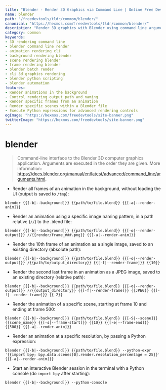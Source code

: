 ```yaml
---
title: "Blender - Render 3D Graphics via Command Line | Online Free DevTools by Hexmos"
name: blender
path: "/freedevtools/tldr/common/blender/"
canonical: "https://hexmos.com/freedevtools/tldr/common/blender/"
description: "Render 3D graphics with Blender using command line arguments. Control animation output, frame rendering, and scene settings effortlessly. Free online tool, no registration required."
category: common
keywords:
- 3D rendering command line
- blender command line render
- animation rendering cli
- background rendering blender
- scene rendering blender
- frame rendering blender
- blender batch render
- cli 3d graphics rendering
- blender python scripting
- blender automation
features:
- Render animations in the background
- Control rendering output path and naming
- Render specific frames from an animation
- Render specific scenes within a Blender file
- Execute Python expressions for advanced rendering controls
ogImage: "https://hexmos.com/freedevtools/site-banner.png"
twitterImage: "https://hexmos.com/freedevtools/site-banner.png"
---
```


# blender

> Command-line interface to the Blender 3D computer graphics application.
> Arguments are executed in the order they are given.
> More information: <https://docs.blender.org/manual/en/latest/advanced/command_line/arguments.html>.

- Render all frames of an animation in the background, without loading the UI (output is saved to `/tmp`):

`blender {{[-b|--background]}} {{path/to/file.blend}} {{[-a|--render-anim]}}`

- Render an animation using a specific image naming pattern, in a path relative (`//`) to the .blend file:

`blender {{[-b|--background]}} {{path/to/file.blend}} {{[-o|--render-output]}} //{{render/frame_###.png}} {{[-a|--render-anim]}}`

- Render the 10th frame of an animation as a single image, saved to an existing directory (absolute path):

`blender {{[-b|--background]}} {{path/to/file.blend}} {{[-o|--render-output]}} /{{path/to/output_directory}} {{[-f|--render-frame]}} {{10}}`

- Render the second last frame in an animation as a JPEG image, saved to an existing directory (relative path):

`blender {{[-b|--background]}} {{path/to/file.blend}} {{[-o|--render-output]}} //{{output_directory}} {{[-f|--render-frame]}} {{JPEG}} {{[-f|--render-frame]}} {{-2}}`

- Render the animation of a specific scene, starting at frame 10 and ending at frame 500:

`blender {{[-b|--background]}} {{path/to/file.blend}} {{[-S|--scene]}} {{scene_name}} {{[-s|--frame-start]}} {{10}} {{[-e|--frame-end]}} {{500}} {{[-a|--render-anim]}}`

- Render an animation at a specific resolution, by passing a Python expression:

`blender {{[-b|--background]}} {{path/to/file.blend}} --python-expr '{{import bpy; bpy.data.scenes[0].render.resolution_percentage = 25}}' {{[-a|--render-anim]}}`

- Start an interactive Blender session in the terminal with a Python console (do `import bpy` after starting):

`blender {{[-b|--background]}} --python-console`
